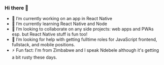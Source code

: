 ### Hi there 👋

- 🔭 I’m currently working on an app in React Native
- 🌱 I’m currently learning React Native and Node
- 👯 I’m looking to collaborate on any side projects: web apps and PWAs esp. but React Native stuff is fun too!
- 🤔 I’m looking for help with getting fulltime roles for JavaScript frontend, fullstack, and mobile positions.
- ⚡ Fun fact: I'm from Zimbabwe and I speak Ndebele although it's getting a bit rusty these days.

<!--
**nditanaka/nditanaka** is a ✨ _special_ ✨ repository because its `README.md` (this file) appears on your GitHub profile.

Here are some ideas to get you started:


- 💬 Ask me about entrepreneurship, collaborating on side projects, connecting 
- 📫 How to reach me: ...
- 😄 Pronouns: He/him/his
-->
